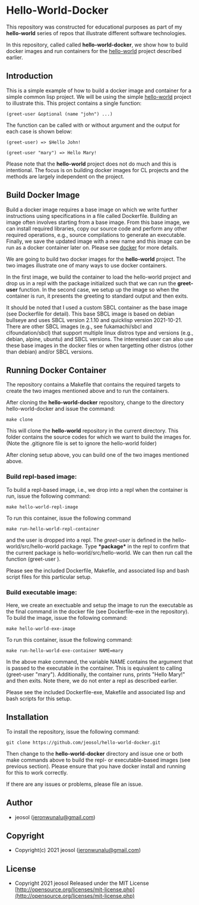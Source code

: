 # Hello-World-Docker
This repository was constructed for educational purposes as part of my **hello-world** series of repos that illustrate different software technologies.

In this repository, called called **hello-world-docker**, we show how to build docker images and run containers for the [hello-world](https://github.com/jeosol/hello-world) project described earlier.

## Introduction
This is a simple example of how to build a docker image and container for a simple common lisp project. We will be using the simple [hello-world](https://github.com/jeosol/hello-world) project to illustrate this. This project contains a single function:
```
(greet-user &optional (name "john") ...)
```
The function can be called with or without argument and the output for each case is shown below:
```
(greet-user) => $Hello John!
```
```
(greet-user "mary") => Hello Mary!
```
Please note that the **hello-world** project does not do much and this is intentional. The focus is on building docker images for CL projects and the methods
are largely independent on the project.

## Build Docker Image

Build a docker image requires a base image on which we write further instructions using specifications in a file called Dockerfile. Building an image often involves starting from a base image. From this base image, we can install required libraries, copy our source code and perform any other required operations, e.g., source compilations to generate an executable. Finally, we save the updated image with a new name and this image can be run as a docker container later on. Please see [docker](https://docs.docker.com/engine/reference/builder/) for more details. 

We are going to build two docker images for the **hello-world** project. The two images illustrate one of many ways to use docker containers.

In the first image, we build the container to load the hello-world project and
drop us in a repl with the package initialized such that we can run the
**greet-user** function. In the second case, we setup up the image so when the container is run, it presents the greeting to standard output and then exits.

It should be noted that I used a custom SBCL container as the base image (see Dockerfile for detail). This base SBCL image is based on debian bullseye and uses SBCL version 2.1.10 and quicklisp version 2021-10-21. There are other SBCL images (e.g., see fukamachi/sbcl and clfoundation/sbcl) that support multiple linux distros type and versions (e.g., debian, alpine, ubuntu) and SBCL versions. The interested user can also use these base images in the docker files or when targetting other distros (other than debian) and/or SBCL versions.

## Running Docker Container
The repository contains a Makefile that contains the required targets to create the two images mentioned above and to run the containers.

After cloning the **hello-world-docker** repository, change to the directory hello-world-docker and issue the command:
```
make clone
```
This will clone the **hello-world** repository in the current directory. This folder contains the source codes for which we want to build the images for. (Note the .gitignore file is set to ignore the hello-world folder)

After cloning setup above, you can build one of the two images mentioned above.

### Build repl-based image:
To build a repl-based image, i.e., we drop into a repl when the container is run, issue the following command:
```
make hello-world-repl-image
```
To run this container, issue the following command
```
make run-hello-world-repl-container
```
and the user is dropped into a repl. The *greet-user* is defined in the hello-world/src/hello-world package. Type **\*package\*** in the repl to confirm that the current package is hello-world/src/hello-world. We can then run call the function (greet-user <name>).

Please see the included Dockerfile, Makefile, and associated lisp and bash script files for this particular setup.

### Build executable image:
Here, we create an exectuable and setup the image to run the executable as the final command in the docker file (see Dockerfile-exe in the repository). To build the image, issue the following command:
```
make hello-world-exe-image
```
To run this container, issue the following command:
```
make run-hello-world-exe-container NAME=mary
```
In the above make command, the variable NAME contains the argument that is passed to the executable in the container. This is equivalent to calling (greet-user "mary"). Additionally, the container runs, prints "Hello Mary!" and then exits. Note there, we do not enter a repl as described earlier.

Please see the included Dockerfile-exe, Makefile and associated lisp and bash scripts for this setup. 

## Installation
To install the repository, issue the following command:
```
git clone https://github.com/jeosol/hello-world-docker.git
```
Then change to the **hello-world-docker** directory and issue one or both make commands above to build the repl- or executable-based images (see previous section). Please ensure that you have docker install and running for this to work correctly.

If there are any issues or problems, please file an issue.

## Author

* jeosol (jeronwunalu@gmail.com)

## Copyright

* Copyright(c) 2021 jeosol (jeronwunalu@gmail.com)


## License

* Copyright 2021 jeosol Released under the MIT License [http://opensource.org/licenses/mit-license.php](http://opensource.org/licenses/mit-license.php)
